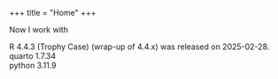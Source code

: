 +++
title = "Home"
+++

Now I work with  

R 4.4.3 (Trophy Case) (wrap-up of 4.4.x) was released on 2025-02-28.  
quarto 1.7.34  
python 3.11.9  
